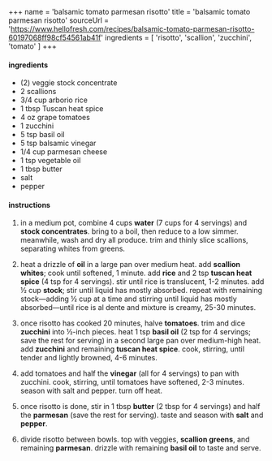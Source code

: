+++
name = 'balsamic tomato parmesan risotto'
title = 'balsamic tomato parmesan risotto'
sourceUrl = 'https://www.hellofresh.com/recipes/balsamic-tomato-parmesan-risotto-60197068ff98cf54561ab41f'
ingredients = [
  'risotto',
  'scallion',
  'zucchini',
  'tomato'
]
+++

#### ingredients

- (2) veggie stock concentrate
- 2 scallions
- 3/4 cup arborio rice
- 1 tbsp Tuscan heat spice
- 4 oz grape tomatoes
- 1 zucchini
- 5 tsp basil oil
- 5 tsp balsamic vinegar
- 1/4 cup parmesan cheese
- 1 tsp vegetable oil
- 1 tbsp butter
- salt
- pepper

#### instructions

1. in a medium pot, combine 4 cups **water** (7 cups for 4 servings) and **stock concentrates**. bring to a boil, then reduce to a low simmer. meanwhile, wash and dry all produce. trim and thinly slice scallions, separating whites from greens.

2. heat a drizzle of **oil** in a large pan over medium heat. add **scallion whites**; cook until softened, 1 minute. add **rice** and 2 tsp **tuscan heat spice** (4 tsp for 4 servings). stir until rice is translucent, 1-2 minutes. add ½ cup **stock**; stir until liquid has mostly absorbed. repeat with remaining stock—adding ½ cup at a time and stirring until liquid has mostly absorbed—until rice is al dente and mixture is creamy, 25-30 minutes.

3. once risotto has cooked 20 minutes, halve **tomatoes**. trim and dice **zucchini** into ½-inch pieces. heat 1 tsp **basil oil** (2 tsp for 4 servings; save the rest for serving) in a second large pan over medium-high heat. add **zucchini** and remaining **tuscan heat spice**. cook, stirring, until tender and lightly browned, 4-6 minutes.

4. add tomatoes and half the **vinegar** (all for 4 servings) to pan with zucchini. cook, stirring, until tomatoes have softened, 2-3 minutes. season with salt and pepper. turn off heat.

5. once risotto is done, stir in 1 tbsp **butter** (2 tbsp for 4 servings) and half the **parmesan** (save the rest for serving). taste and season with **salt** and **pepper**.

6. divide risotto between bowls. top with veggies, **scallion greens**, and remaining **parmesan**. drizzle with remaining **basil oil** to taste and serve.
